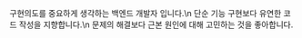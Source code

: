 
  구현의도를 중요하게 생각하는 백엔드 개발자 입니다.\n
  단순 기능 구현보다 유연한 코드 작성을 지향합니다.\n
  문제의 해결보다 근본 원인에 대해 고민하는 것을 좋아합니다.
